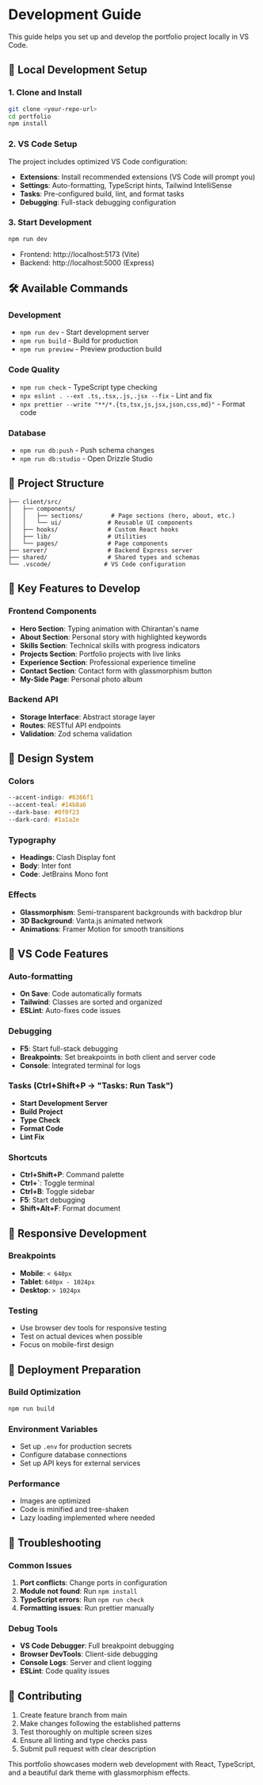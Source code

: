 # Development Guide

This guide helps you set up and develop the portfolio project locally in VS Code.

## 🚀 Local Development Setup

### 1. Clone and Install
```bash
git clone <your-repo-url>
cd portfolio
npm install
```

### 2. VS Code Setup
The project includes optimized VS Code configuration:

- **Extensions**: Install recommended extensions (VS Code will prompt you)
- **Settings**: Auto-formatting, TypeScript hints, Tailwind IntelliSense
- **Tasks**: Pre-configured build, lint, and format tasks
- **Debugging**: Full-stack debugging configuration

### 3. Start Development
```bash
npm run dev
```
- Frontend: http://localhost:5173 (Vite)
- Backend: http://localhost:5000 (Express)

## 🛠️ Available Commands

### Development
- `npm run dev` - Start development server
- `npm run build` - Build for production
- `npm run preview` - Preview production build

### Code Quality
- `npm run check` - TypeScript type checking
- `npx eslint . --ext .ts,.tsx,.js,.jsx --fix` - Lint and fix
- `npx prettier --write "**/*.{ts,tsx,js,jsx,json,css,md}"` - Format code

### Database
- `npm run db:push` - Push schema changes
- `npm run db:studio` - Open Drizzle Studio

## 📁 Project Structure

```
├── client/src/
│   ├── components/
│   │   ├── sections/        # Page sections (hero, about, etc.)
│   │   └── ui/             # Reusable UI components
│   ├── hooks/              # Custom React hooks
│   ├── lib/                # Utilities
│   └── pages/              # Page components
├── server/                 # Backend Express server
├── shared/                 # Shared types and schemas
└── .vscode/               # VS Code configuration
```

## 🎯 Key Features to Develop

### Frontend Components
- **Hero Section**: Typing animation with Chirantan's name
- **About Section**: Personal story with highlighted keywords
- **Skills Section**: Technical skills with progress indicators
- **Projects Section**: Portfolio projects with live links
- **Experience Section**: Professional experience timeline
- **Contact Section**: Contact form with glassmorphism button
- **My-Side Page**: Personal photo album

### Backend API
- **Storage Interface**: Abstract storage layer
- **Routes**: RESTful API endpoints
- **Validation**: Zod schema validation

## 🎨 Design System

### Colors
```css
--accent-indigo: #6366f1
--accent-teal: #14b8a6
--dark-base: #0f0f23
--dark-card: #1a1a2e
```

### Typography
- **Headings**: Clash Display font
- **Body**: Inter font
- **Code**: JetBrains Mono font

### Effects
- **Glassmorphism**: Semi-transparent backgrounds with backdrop blur
- **3D Background**: Vanta.js animated network
- **Animations**: Framer Motion for smooth transitions

## 🔧 VS Code Features

### Auto-formatting
- **On Save**: Code automatically formats
- **Tailwind**: Classes are sorted and organized
- **ESLint**: Auto-fixes code issues

### Debugging
- **F5**: Start full-stack debugging
- **Breakpoints**: Set breakpoints in both client and server code
- **Console**: Integrated terminal for logs

### Tasks (Ctrl+Shift+P → "Tasks: Run Task")
- **Start Development Server**
- **Build Project**
- **Type Check**
- **Format Code**
- **Lint Fix**

### Shortcuts
- **Ctrl+Shift+P**: Command palette
- **Ctrl+`**: Toggle terminal
- **Ctrl+B**: Toggle sidebar
- **F5**: Start debugging
- **Shift+Alt+F**: Format document

## 📱 Responsive Development

### Breakpoints
- **Mobile**: `< 640px`
- **Tablet**: `640px - 1024px`
- **Desktop**: `> 1024px`

### Testing
- Use browser dev tools for responsive testing
- Test on actual devices when possible
- Focus on mobile-first design

## 🚀 Deployment Preparation

### Build Optimization
```bash
npm run build
```

### Environment Variables
- Set up `.env` for production secrets
- Configure database connections
- Set up API keys for external services

### Performance
- Images are optimized
- Code is minified and tree-shaken
- Lazy loading implemented where needed

## 🐛 Troubleshooting

### Common Issues
1. **Port conflicts**: Change ports in configuration
2. **Module not found**: Run `npm install`
3. **TypeScript errors**: Run `npm run check`
4. **Formatting issues**: Run prettier manually

### Debug Tools
- **VS Code Debugger**: Full breakpoint debugging
- **Browser DevTools**: Client-side debugging
- **Console Logs**: Server and client logging
- **ESLint**: Code quality issues

## 🤝 Contributing

1. Create feature branch from main
2. Make changes following the established patterns
3. Test thoroughly on multiple screen sizes
4. Ensure all linting and type checks pass
5. Submit pull request with clear description

This portfolio showcases modern web development with React, TypeScript, and a beautiful dark theme with glassmorphism effects.